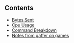 ## Contents
- [Bytes Sent](./BytesSent.md)
- [Cpu Usage](./CpuUsage.md)
- [Command Breakdown](./CommandBreakdown.md)
- [Notes from gaffer on games](./Notes.md)